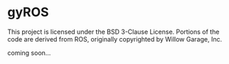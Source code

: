 # gyROS
This project is licensed under the BSD 3-Clause License. Portions of the code are derived from ROS, originally copyrighted by Willow Garage, Inc.

coming soon...
